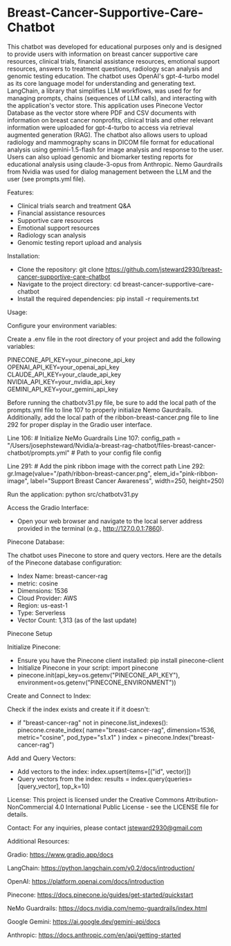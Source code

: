 # Breast-Cancer-Supportive-Care-Chatbot
This chatbot was developed for educational purposes only and is designed to provide users with information on breast cancer supportive care resources, clinical trials, financial assistance resources, emotional support resources, answers to treatment questions, radiology scan analysis and genomic testing education. The chatbot uses OpenAI's gpt-4-turbo model as its core language model for understanding and generating text. LangChain, a library that simplifies LLM workflows, was used for for managing prompts, chains (sequences of LLM calls), and interacting with the application's vector store. This application uses Pinecone Vector Database as the vector store where PDF and CSV documents with information on breast cancer nonprofits, clinical trials and other relevant information were uploaded for gpt-4-turbo to access via retrieval augmented generation (RAG). The chatbot also allows users to upload radiology and mammography scans in DICOM file format for educational analysis using gemini-1.5-flash for image analysis and response to the user. Users can also upload genomic and biomarker testing reports for educational analysis using claude-3-opus from Anthropic. Nemo Gaurdrails from Nvidia was used for dialog management between the LLM and the user (see prompts.yml file). 

Features:

- Clinical trials search and treatment Q&A
- Financial assistance resources
- Supportive care resources
- Emotional support resources
- Radiology scan analysis
- Genomic testing report upload and analysis

Installation:

- Clone the repository: git clone https://github.com/jsteward2930/breast-cancer-supportive-care-chatbot
- Navigate to the project directory: cd breast-cancer-supportive-care-chatbot
- Install the required dependencies: pip install -r requirements.txt


Usage:

Configure your environment variables:

Create a .env file in the root directory of your project and add the following variables:

PINECONE_API_KEY=your_pinecone_api_key 
OPENAI_API_KEY=your_openai_api_key 
CLAUDE_API_KEY=your_claude_api_key 
NVIDIA_API_KEY=your_nvidia_api_key 
GEMINI_API_KEY=your_gemini_api_key


Before running the chatbotv31.py file, be sure to add the local path of the prompts.yml file to line 107 to properly initialize Nemo Gaurdrails. Additionally, add the local path of the ribbon-breast-cancer.png file to line 292 for proper display in the Gradio user interface. 

Line 106: # Initialize NeMo Guardrails
Line 107: config_path = "/Users/josephsteward/Nvidia/a-breast-rag-chatbot/files-breast-cancer-chatbot/prompts.yml"  # Path to your config file
config

Line 291: # Add the pink ribbon image with the correct path
Line 292: gr.Image(value="/path/ribbon-breast-cancer.png", elem_id="pink-ribbon-image", label="Support Breast Cancer Awareness", width=250, height=250)

Run the application: python src/chatbotv31.py


Access the Gradio Interface:
- Open your web browser and navigate to the local server address provided in the terminal (e.g., http://127.0.0.1:7860).


Pinecone Database:

The chatbot uses Pinecone to store and query vectors. Here are the details of the Pinecone database configuration:

- Index Name: breast-cancer-rag
- metric: cosine
- Dimensions: 1536
- Cloud Provider: AWS
- Region: us-east-1
- Type: Serverless
- Vector Count: 1,313 (as of the last update)


Pinecone Setup

Initialize Pinecone:
- Ensure you have the Pinecone client installed: pip install pinecone-client
- Initialize Pinecone in your script: import pinecone
- pinecone.init(api_key=os.getenv("PINECONE_API_KEY"), environment=os.getenv("PINECONE_ENVIRONMENT"))


Create and Connect to Index:

Check if the index exists and create it if it doesn't: 
- if "breast-cancer-rag" not in pinecone.list_indexes(): pinecone.create_index( name="breast-cancer-rag", dimension=1536, metric="cosine", pod_type="s1.x1" ) index = pinecone.Index("breast-cancer-rag")


Add and Query Vectors:
- Add vectors to the index: index.upsert(items=[("id", vector)])
- Query vectors from the index: results = index.query(queries=[query_vector], top_k=10)


License: This project is licensed under the Creative Commons Attribution-NonCommercial 4.0 International Public License - see the LICENSE file for details.


Contact: For any inquiries, please contact jsteward2930@gmail.com


Additional Resources: 

Gradio: https://www.gradio.app/docs

LangChain: https://python.langchain.com/v0.2/docs/introduction/

OpenAI: https://platform.openai.com/docs/introduction

Pinecone: https://docs.pinecone.io/guides/get-started/quickstart

NeMo Guardrails: https://docs.nvidia.com/nemo-guardrails/index.html

Google Gemini: https://ai.google.dev/gemini-api/docs

Anthropic: https://docs.anthropic.com/en/api/getting-started
